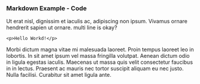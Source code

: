 ### Markdown Example - Code

Ut erat nisl, dignissim et iaculis ac, adipiscing non ipsum. Vivamus ornare hendrerit sapien ut ornare.
    <?php echo("Hello World!"); ?>
    multi line is okay?

`<p>Hello Workd!</p>`

Morbi dictum magna vitae mi malesuada laoreet. Proin tempus laoreet leo in lobortis. In sit amet ipsum vel massa fringilla volutpat. Aenean dictum odio in ligula egestas iaculis. Maecenas ut massa quis velit consectetur faucibus in in lectus. Praesent ac mauris nec tortor suscipit aliquam eu nec justo. Nulla facilisi. Curabitur sit amet ligula ante.